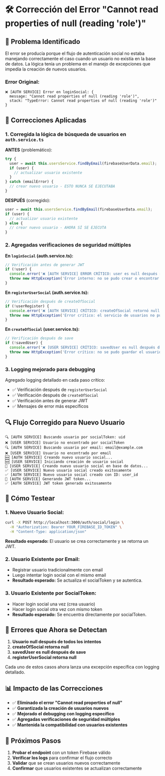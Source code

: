 # 🛠️ Corrección del Error "Cannot read properties of null (reading 'role')"

## 🚨 Problema Identificado

El error se producía porque el flujo de autenticación social no estaba manejando correctamente el caso cuando un usuario no existía en la base de datos. La lógica tenía un problema en el manejo de excepciones que impedía la creación de nuevos usuarios.

### Error Original:
```
❌ [AUTH SERVICE] Error en loginSocial: {
  message: "Cannot read properties of null (reading 'role')",
  stack: "TypeError: Cannot read properties of null (reading 'role')"
}
```

## 🔧 Correcciones Aplicadas

### 1. **Corregida la lógica de búsqueda de usuarios en `auth.service.ts`**

**ANTES** (problemático):
```typescript
try {
  user = await this.usersService.findByEmail(firebaseUserData.email);
  if (user) {
    // actualizar usuario existente
  }
} catch (emailError) {
  // crear nuevo usuario - ESTO NUNCA SE EJECUTABA
}
```

**DESPUÉS** (corregido):
```typescript
user = await this.usersService.findByEmail(firebaseUserData.email);
if (user) {
  // actualizar usuario existente
} else {
  // crear nuevo usuario - AHORA SÍ SE EJECUTA
}
```

### 2. **Agregadas verificaciones de seguridad múltiples**

**En `loginSocial` (auth.service.ts):**
```typescript
// Verificación antes de generar JWT
if (!user) {
  console.error('❌ [AUTH SERVICE] ERROR CRÍTICO: user es null después de todos los intentos');
  throw new HttpException('Error interno: no se pudo crear o encontrar el usuario', 500);
}
```

**En `registerUserSocial` (auth.service.ts):**
```typescript
// Verificación después de createOfSocial
if (!userRegister) {
  console.error('❌ [AUTH SERVICE] CRÍTICO: createOfSocial retornó null');
  throw new HttpException('Error crítico: el servicio de usuarios no pudo crear el usuario', 500);
}
```

**En `createOfSocial` (user.service.ts):**
```typescript
// Verificación después de save
if (!savedUser) {
  console.error('❌ [USER SERVICE] CRÍTICO: savedUser es null después de save');
  throw new HttpException('Error crítico: no se pudo guardar el usuario en la base de datos', 500);
}
```

### 3. **Logging mejorado para debugging**

Agregado logging detallado en cada paso crítico:
- ✅ Verificación después de `registerUserSocial`
- ✅ Verificación después de `createOfSocial`
- ✅ Verificación antes de generar JWT
- ✅ Mensajes de error más específicos

## 🔍 Flujo Corregido para Nuevo Usuario

```
🔍 [AUTH SERVICE] Buscando usuario por socialToken: uid
❌ [USER SERVICE] Usuario no encontrado por socialToken
🔍 [AUTH SERVICE] Buscando usuario por email: email@example.com
❌ [USER SERVICE] Usuario no encontrado por email
🆕 [AUTH SERVICE] Creando nuevo usuario social...
🆕 [USER SERVICE] Iniciando creación de usuario social
💾 [USER SERVICE] Creando nuevo usuario social en base de datos...
✅ [USER SERVICE] Nuevo usuario social creado exitosamente
✅ [AUTH SERVICE] Nuevo usuario social creado con ID: user_id
🎫 [AUTH SERVICE] Generando JWT token...
✅ [AUTH SERVICE] JWT token generado exitosamente
```

## 🧪 Cómo Testear

### 1. **Nuevo Usuario Social:**
```bash
curl -X POST http://localhost:3000/auth/social/login \
  -H "Authorization: Bearer YOUR_FIREBASE_ID_TOKEN" \
  -H "Content-Type: application/json"
```

**Resultado esperado:** El usuario se crea correctamente y se retorna un JWT.

### 2. **Usuario Existente por Email:**
- Registrar usuario tradicionalmente con email
- Luego intentar login social con el mismo email
- **Resultado esperado:** Se actualiza el socialToken y se autentica.

### 3. **Usuario Existente por SocialToken:**
- Hacer login social una vez (crea usuario)
- Hacer login social otra vez con mismo token
- **Resultado esperado:** Se encuentra directamente por socialToken.

## 🚨 Errores que Ahora se Detectan

1. **Usuario null después de todos los intentos**
2. **createOfSocial retorna null**
3. **savedUser es null después de save**
4. **registerUserSocial retorna null**

Cada uno de estos casos ahora lanza una excepción específica con logging detallado.

## 📊 Impacto de las Correcciones

- ✅ **Eliminado el error "Cannot read properties of null"**
- ✅ **Garantizada la creación de usuarios nuevos**
- ✅ **Mejorado el debugging con logging específico**
- ✅ **Agregadas verificaciones de seguridad múltiples**
- ✅ **Mantenida la compatibilidad con usuarios existentes**

## 🔄 Próximos Pasos

1. **Probar el endpoint** con un token Firebase válido
2. **Verificar los logs** para confirmar el flujo correcto
3. **Validar** que se crean usuarios nuevos correctamente
4. **Confirmar** que usuarios existentes se actualizan correctamente
